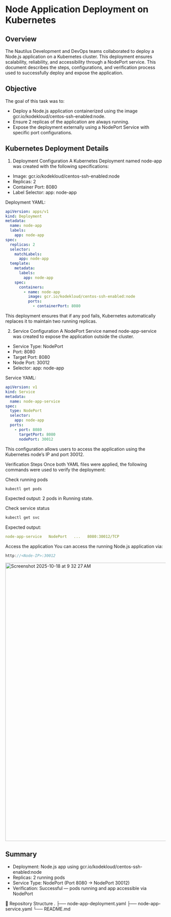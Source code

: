 # Node Application Deployment on Kubernetes

## Overview

The Nautilus Development and DevOps teams collaborated to deploy a Node.js application on a Kubernetes cluster. 
This deployment ensures scalability, reliability, and accessibility through a NodePort service.
This document describes the steps, configurations, and verification process used to successfully deploy and expose the application.

## Objective
The goal of this task was to:
 - Deploy a Node.js application containerized using the image gcr.io/kodekloud/centos-ssh-enabled:node.
 - Ensure 2 replicas of the application are always running.
 - Expose the deployment externally using a NodePort Service with specific port configurations.

## Kubernetes Deployment Details
1. Deployment Configuration
A Kubernetes Deployment named node-app was created with the following specifications:
 - Image: gcr.io/kodekloud/centos-ssh-enabled:node
 - Replicas: 2
 - Container Port: 8080
 - Label Selector: app: node-app

Deployment YAML:
```yaml
apiVersion: apps/v1
kind: Deployment
metadata:
  name: node-app
  labels:
    app: node-app
spec:
  replicas: 2
  selector:
    matchLabels:
      app: node-app
  template:
    metadata:
      labels:
        app: node-app
    spec:
      containers:
        - name: node-app
          image: gcr.io/kodekloud/centos-ssh-enabled:node
          ports:
            - containerPort: 8080
```
This deployment ensures that if any pod fails, Kubernetes automatically replaces it to maintain two running replicas.

2. Service Configuration
A NodePort Service named node-app-service was created to expose the application outside the cluster.
 - Service Type: NodePort
 - Port: 8080
 - Target Port: 8080
 - Node Port: 30012
 - Selector: app: node-app

Service YAML:
```yaml
apiVersion: v1
kind: Service
metadata:
  name: node-app-service
spec:
  type: NodePort
  selector:
    app: node-app
  ports:
    - port: 8080
      targetPort: 8080
      nodePort: 30012
```
This configuration allows users to access the application using the Kubernetes node’s IP and port 30012.

Verification Steps
Once both YAML files were applied, the following commands were used to verify the deployment:

Check running pods
```bash
kubectl get pods
```

Expected output: 2 pods in Running state.

Check service status
```bash
kubectl get svc
```

Expected output:
```yaml
node-app-service   NodePort   ...   8080:30012/TCP
```
Access the application
You can access the running Node.js application via:
```cpp
http://<Node-IP>:30012
```

<img width="1700" height="875" alt="Screenshot 2025-10-18 at 9 32 27 AM" src="https://github.com/user-attachments/assets/723c6f24-b344-4865-8aa4-8cb89954ae98" />

## Summary
 - Deployment: Node.js app using gcr.io/kodekloud/centos-ssh-enabled:node
 - Replicas: 2 running pods
 - Service Type: NodePort (Port 8080 → NodePort 30012)
 - Verification: Successful — pods running and app accessible via NodePort

📂 Repository Structure
.
├── node-app-deployment.yaml
├── node-app-service.yaml
└── README.md
